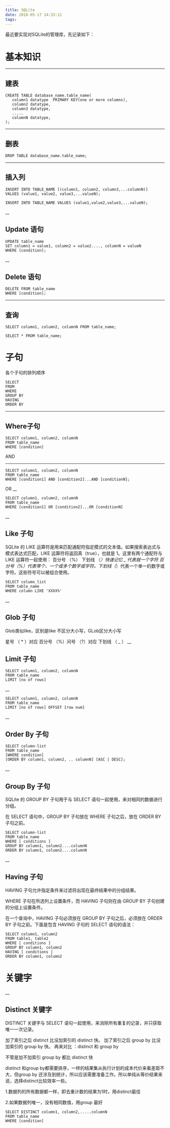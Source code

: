 ```yaml
---
title: SQLite
date: 2018-05-17 14:33:11
tags:
---
```


最近要实现对SQLite的管理库，先记录如下：


# 基本知识
___
## 建表

```
CREATE TABLE database_name.table_name(
   column1 datatype  PRIMARY KEY(one or more columns),
   column2 datatype,
   column3 datatype,
   .....
   columnN datatype,
);
```
___
## 删表

```
DROP TABLE database_name.table_name;
```
___
## 插入列

```
INSERT INTO TABLE_NAME [(column1, column2, column3,...columnN)]  
VALUES (value1, value2, value3,...valueN);

INSERT INTO TABLE_NAME VALUES (value1,value2,value3,...valueN);
```
__
## Update 语句
```
UPDATE table_name
SET column1 = value1, column2 = value2...., columnN = valueN
WHERE [condition];
```
__
## Delete 语句
```
DELETE FROM table_name
WHERE [condition];
```
___
## 查询

```
SELECT column1, column2, columnN FROM table_name;

SELECT * FROM table_name;
```


# 子句

各个子句的排列顺序

```
SELECT
FROM
WHERE
GROUP BY
HAVING
ORDER BY
```
___
## Where子句

```
SELECT column1, column2, columnN 
FROM table_name
WHERE [condition]
```
AND
___
```
SELECT column1, column2, columnN 
FROM table_name
WHERE [condition1] AND [condition2]...AND [conditionN];
```
OR
__
```
SELECT column1, column2, columnN 
FROM table_name
WHERE [condition1] OR [condition2]...OR [conditionN]
```
__
## Like 子句

SQLite 的 LIKE 运算符是用来匹配通配符指定模式的文本值。如果搜索表达式与模式表达式匹配，LIKE 运算符将返回真（true），也就是 1。这里有两个通配符与 LIKE 运算符一起使用：
百分号 （%）
下划线 （_）快速记忆  _ 代表就一个字符
百分号（%）代表零个、一个或多个数字或字符。下划线（_）代表一个单一的数字或字符。这些符号可以被组合使用。


```
SELECT column_list 
FROM table_name
WHERE column LIKE 'XXXX%'
```
__
## Glob 子句

Glob类似like，区别是like 不区分大小写，GLob区分大小写

星号 （ * ）对应 百分号 （%）问号 （?）对应 下划线 （ _ ）
__
## Limit 子句

```
SELECT column1, column2, columnN 
FROM table_name
LIMIT [no of rows]
```
__
```
SELECT column1, column2, columnN 
FROM table_name
LIMIT [no of rows] OFFSET [row num]
```
__
## Order By 子句

```
SELECT column-list 
FROM table_name 
[WHERE condition] 
[ORDER BY column1, column2, .. columnN] [ASC | DESC];
```
__
## Group By 子句

SQLite 的 GROUP BY 子句用于与 SELECT 语句一起使用，来对相同的数据进行分组。

在 SELECT 语句中，GROUP BY 子句放在 WHERE 子句之后，放在 ORDER BY 子句之前。

```
SELECT column-list
FROM table_name
WHERE [ conditions ]
GROUP BY column1, column2....columnN
ORDER BY column1, column2....columnN
```
__
## Having 子句

HAVING 子句允许指定条件来过滤将出现在最终结果中的分组结果。

WHERE 子句在所选列上设置条件，而 HAVING 子句则在由 GROUP BY 子句创建的分组上设置条件。

在一个查询中，HAVING 子句必须放在 GROUP BY 子句之后，必须放在 ORDER BY 子句之前。下面是包含 HAVING 子句的 SELECT 语句的语法：

```
SELECT column1, column2
FROM table1, table2
WHERE [ conditions ]
GROUP BY column1, column2
HAVING [ conditions ]
ORDER BY column1, column2
```

# 关键字
__
## Distinct 关键字

DISTINCT 关键字与 SELECT 语句一起使用，来消除所有重复的记录，并只获取唯一一次记录。

加了索引之后 distinct 比没加索引的 distinct 快。
加了索引之后 group by 比没加索引的 group by 快。
再来对比 ：distinct  和 group by

不管是加不加索引 group by 都比 distinct 快

distinct 和group by都需要排序，一样的结果集从执行计划的成本代价来看差距不大，但group by 还涉及到统计，所以应该需要准备工作。所以单纯从等价结果来说，选择distinct比较效率一些。


1.数据列的所有数据都一样，即去重计数的结果为1时，用distinct最佳

2.如果数据列唯一，没有相同数值，用group 最好

```
SELECT DISTINCT column1, column2,.....columnN 
FROM table_name
WHERE [condition]
```


